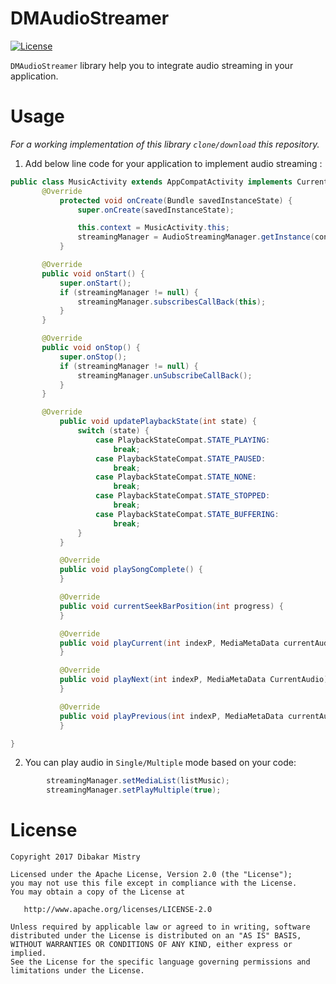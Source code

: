 DMAudioStreamer
==================

[![License](https://img.shields.io/github/license/blipinsk/StaggeredAnimationGroup.svg?style=flat)](https://www.apache.org/licenses/LICENSE-2.0)

`DMAudioStreamer` library help you to integrate audio streaming in your application.


Usage
=====
*For a working implementation of this library `clone/download` this repository.*

1. Add below line code for your application to implement audio streaming :

```java
public class MusicActivity extends AppCompatActivity implements CurrentSessionCallback{
       @Override
           protected void onCreate(Bundle savedInstanceState) {
               super.onCreate(savedInstanceState);

               this.context = MusicActivity.this;
               streamingManager = AudioStreamingManager.getInstance(context);
           }

       @Override
       public void onStart() {
           super.onStart();
           if (streamingManager != null) {
               streamingManager.subscribesCallBack(this);
           }
       }

       @Override
       public void onStop() {
           super.onStop();
           if (streamingManager != null) {
               streamingManager.unSubscribeCallBack();
           }
       }

       @Override
           public void updatePlaybackState(int state) {
               switch (state) {
                   case PlaybackStateCompat.STATE_PLAYING:
                       break;
                   case PlaybackStateCompat.STATE_PAUSED:
                       break;
                   case PlaybackStateCompat.STATE_NONE:
                       break;
                   case PlaybackStateCompat.STATE_STOPPED:
                       break;
                   case PlaybackStateCompat.STATE_BUFFERING:
                       break;
               }
           }

           @Override
           public void playSongComplete() {
           }

           @Override
           public void currentSeekBarPosition(int progress) {
           }

           @Override
           public void playCurrent(int indexP, MediaMetaData currentAudio) {
           }

           @Override
           public void playNext(int indexP, MediaMetaData CurrentAudio) {
           }

           @Override
           public void playPrevious(int indexP, MediaMetaData currentAudio) {
           }

}
```

2. You can play audio in `Single/Multiple` mode based on your code:

```java
        streamingManager.setMediaList(listMusic);
        streamingManager.setPlayMultiple(true);
```

License
=======

    Copyright 2017 Dibakar Mistry

    Licensed under the Apache License, Version 2.0 (the "License");
    you may not use this file except in compliance with the License.
    You may obtain a copy of the License at

       http://www.apache.org/licenses/LICENSE-2.0

    Unless required by applicable law or agreed to in writing, software
    distributed under the License is distributed on an "AS IS" BASIS,
    WITHOUT WARRANTIES OR CONDITIONS OF ANY KIND, either express or implied.
    See the License for the specific language governing permissions and
    limitations under the License.